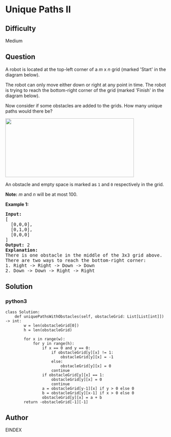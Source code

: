 # Unique Paths II

## Difficulty
Medium

## Question
<p>A robot is located at the top-left corner of a <em>m</em> x <em>n</em> grid (marked &#39;Start&#39; in the diagram below).</p>

<p>The robot can only move either down or right at any point in time. The robot is trying to reach the bottom-right corner of the grid (marked &#39;Finish&#39; in the diagram below).</p>

<p>Now consider if some obstacles are added to the grids. How many unique paths would there be?</p>

<p><img src="https://assets.leetcode.com/uploads/2018/10/22/robot_maze.png" style="width: 400px; height: 183px;" /></p>

<p>An obstacle and empty space is marked as <code>1</code> and <code>0</code> respectively in the grid.</p>

<p><strong>Note:</strong> <em>m</em> and <em>n</em> will be at most 100.</p>

<p><strong>Example 1:</strong></p>

<pre>
<strong>Input:
</strong>[
&nbsp; [0,0,0],
&nbsp; [0,1,0],
&nbsp; [0,0,0]
]
<strong>Output:</strong> 2
<strong>Explanation:</strong>
There is one obstacle in the middle of the 3x3 grid above.
There are two ways to reach the bottom-right corner:
1. Right -&gt; Right -&gt; Down -&gt; Down
2. Down -&gt; Down -&gt; Right -&gt; Right
</pre>


## Solution
### python3
```python3
class Solution:
    def uniquePathsWithObstacles(self, obstacleGrid: List[List[int]]) -> int:
        w = len(obstacleGrid[0])
        h = len(obstacleGrid)
        
        for x in range(w):
            for y in range(h):
                if x == 0 and y == 0:
                    if obstacleGrid[y][x] != 1:
                        obstacleGrid[y][x] = -1
                    else:
                        obstacleGrid[y][x] = 0
                    continue
                if obstacleGrid[y][x] == 1:
                    obstacleGrid[y][x] = 0
                    continue
                a = obstacleGrid[y-1][x] if y > 0 else 0
                b = obstacleGrid[y][x-1] if x > 0 else 0
                obstacleGrid[y][x] = a + b
        return -obstacleGrid[-1][-1]
```

## Author
EINDEX